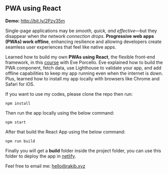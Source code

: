 ## PWA using React

**Demo:** http://bit.ly/2Pzy35m

Single-page applications may be *smooth, quick, and effective*—but they disappear when *the network connection drops.* **Progressive web apps (PWAs) work offline**, enhancing resilience and allowing developers create seamless user experiences that feel like native apps. 

Learned how to build my own **PWAs using React**, the flexible front-end framework, in this [course](https://www.linkedin.com/learning/react-building-progressive-web-apps-pwas/) with Eve Porcello. Eve explained how to build the PWA component, fetch data, use Lighthouse to validate your app, and add offline capabilities to keep my app running even when the internet is down. Plus, learned how to install my app locally with browsers like Chrome and Safari for iOS.

If you want to use my codes, please clone the repo then run:

    npm install
Then run the app locally using the below command:

    npm start
After that build the React App using the below command:

    npm run build
Finally you will get a **build** folder inside the project folder, you can use this folder to deploy the app in [netlify](https://app.netlify.com).

Feel free to email me: hello@rakib.xyz
